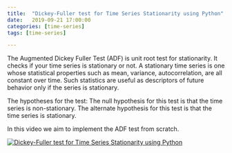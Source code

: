 ```yaml
---
title:  "Dickey-Fuller test for Time Series Stationarity using Python"
date:   2019-09-21 17:00:00
categories: [time-series]
tags: [time-series]

---
```


The Augmented Dickey Fuller Test (ADF) is unit root test for stationarity. It checks if your time series is stationary or not. A stationary time series is one whose statistical properties such as mean, variance, autocorrelation, are all constant over time. Such statistics are useful as descriptors of future behavior only if the series is stationary.

The hypotheses for the test:
The null hypothesis for this test is that the time series is non-stationary.
The alternate hypothesis for this test is that the time series is stationary.

In this video we aim to implement the ADF test from scratch.

[![Dickey-Fuller test for Time Series Stationarity using Python](http://img.youtube.com/vi/warCSvy1DMk/0.jpg)](http://www.youtube.com/watch?v=warCSvy1DMk)